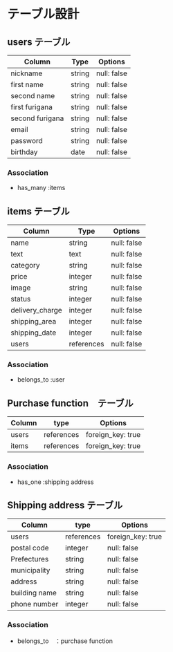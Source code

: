 # テーブル設計

## users テーブル

| Column          | Type   | Options    |
| --------------- | ------ | ---------- |
| nickname        | string | null: false|
| first name      | string | null: false|
| second name     | string | null: false|
| first furigana  | string | null: false|
| second furigana | string | null: false|
| email           | string | null: false|
| password        | string | null: false|
| birthday        | date   | null: false|

### Association
- has_many :items

## items テーブル
| Column          | Type       | Options    |
| --------------- | ---------- | ---------- |
| name      　　　 | string     | null: false|
| text   　　　    | text       | null: false|
| category        | string     | null: false|
| price           | integer    | null: false|
| image           | string     | null: false|
| status          | integer    | null: false|
| delivery_charge | integer    | null: false|
| shipping_area   | integer    | null: false|
| shipping_date   | integer    | null: false|
| users           | references | null: false|

### Association
- belongs_to :user

## Purchase function　テーブル
| Column    | type       | Options          |
| --------- | ---------- | ---------------- |
| users     | references | foreign_key: true|
| items     | references | foreign_key: true|

### Association
- has_one :shipping address

## Shipping address テーブル
| Column        | type       | Options          |
| --------------| ---------- | -----------------|
| users         | references | foreign_key: true|
| postal code   | integer    | null: false      |
| Prefectures   | string     | null: false      |
| municipality  | string     | null: false      |
| address       | string     | null: false      |
| building name | string     | null: false      |
| phone number  | integer    | null: false      |

### Association
- belongs_to　：purchase function